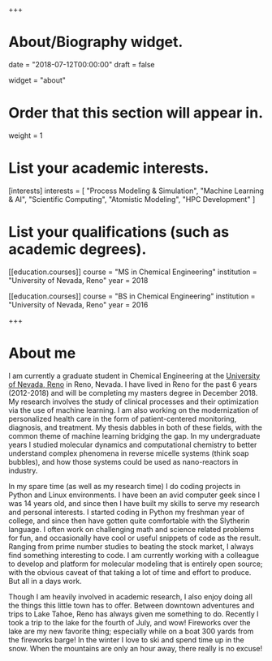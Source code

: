 +++
# About/Biography widget.

date = "2018-07-12T00:00:00"
draft = false

widget = "about"

# Order that this section will appear in.
weight = 1

# List your academic interests.
[interests]
  interests = [
    "Process Modeling & Simulation",
    "Machine Learning & AI",
    "Scientific Computing",
    "Atomistic Modeling",
    "HPC Development"
  ]

# List your qualifications (such as academic degrees).
[[education.courses]]
  course = "MS in Chemical Engineering"
  institution = "University of Nevada, Reno"
  year = 2018

[[education.courses]]
  course = "BS in Chemical Engineering"
  institution = "University of Nevada, Reno"
  year = 2016
 
+++

# About me

I am currently a graduate student in Chemical Engineering at the <a href = "https://www.unr.edu">University of Nevada, Reno</a> in Reno, Nevada. I have lived in Reno for the past 6 years (2012-2018) and will be completing my masters degree in December 2018.
My research involves the study of clinical processes and their optimization via the use of machine learning. I am also working on the modernization of personalized health care in the form of patient-centered monitoring, diagnosis, and treatment. My thesis dabbles in both of these fields, with the common theme of machine learning bridging the gap. In my undergraduate years I studied molecular dynamics and computational chemistry to better understand complex phenomena in reverse micelle systems (think soap bubbles), and how those systems could be used as nano-reactors in industry.

In my spare time (as well as my research time) I do coding projects in Python and Linux environments. I have been an avid computer geek since I was 14 years old, and since then I have built my skills to serve my research and personal interests. I started coding in Python my freshman year of college, and since then have gotten quite comfortable with the Slytherin language. I often work on challenging math and science related problems for fun, and occasionally have cool or useful snippets of code as the result. Ranging from prime number studies to beating the stock market, I always find something interesting to code. I am currently working with a colleague to develop and platform for molecular modeling that is entirely open source; with the obvious caveat of that taking a lot of time and effort to produce. But all in a days work.

Though I am heavily involved in academic research, I also enjoy doing all the things this little town has to offer. Between downtown adventures and trips to Lake Tahoe, Reno has always given me something to do. Recently I took a trip to the lake for the fourth of July, and wow! Fireworks over the lake are my new favorite thing; especially while on a boat 300 yards from the fireworks barge! In the winter I love to ski and spend time up in the snow. When the mountains are only an hour away, there really is no excuse!


<!-- 
I earned my doctorate in chemical engineering with emphasis in thermodynamics, chemical process modeling & simulation. My current 
research involves the use of atomistic modeling methods to develop and understand new materials for extreme applications. For instance, 
the development of metal hexaborides, which are ceramics with unique mechanical and electronic properties; or development of reverse micellar systems for synthesis of nano-particles, are two examples of projects that we work on. We work in close collaboration with experimental groups at the University of California, San Diego and Alfred University.  We are also embarking on new modeling initiaves that involve the use of machine learning methods for various applications in process systems engineering 
including modeling of health care clinical operations for optimization and better understanding of risk.  

Our research is driven by the potential and opportunities that cutting edge modeling provide 
for development of new engineerng technologies. We continously publish in peer-reviewed journals, and present our work in many international 
and national conferences. I am an active participant in the organization of sessions in annual meetings for the American Institute of Chemical Engineers (AIChE), Materials Research Society (MRS), and the Society of Hispanic Professional Engineers (SHPE). I am currently the 
adviser for the student local chapters of AIChE \& SHPE. I also work on mentoring of both graduate and 
undergraduate students from diverse backgrounds, and I have great interest in undergraduate STEM education for 
diverse student groups, in particular Hispanics. I am also engaged in various leadership 
roles with university committees, engineering accreditation, and community at large. For example, I served as the Northern Nevada Sierra Director  and member of the executive board for the AIChE NORCAL section from 2010 to 2017. I am very interested in fostering international 
collaborative research & teaching opportunities with countries in Latin America. 
 -->


